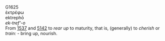 <body>
  <p>G1625<br>  ἐκτρέφω  <br> ektrephō  <br><i>ek-tref‘-o </i><br>From <a href="g1537.htm">1537</a> and <a href="g5142.htm">5142</a>  to <i>rear</i> <i>up</i> to maturity, that is, (generally) to <i>cherish</i> or <i>train:</i> - bring up, nourish.<br></p>
 </body>
